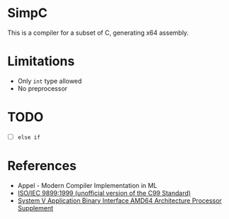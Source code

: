 # SimpC

This is a compiler for a subset of C, generating x64 assembly.

# Limitations

- Only `int` type allowed
- No preprocessor

# TODO

- [ ] `else if`

# References

- Appel - Modern Compiler Implementation in ML
- [ISO/IEC 9899:1999 (unofficial version of the C99 Standard)](http://www.open-std.org/jtc1/sc22/wg14/www/docs/n1124.pdf)
- [System V Application Binary Interface AMD64 Architecture Processor Supplement](https://github.com/hjl-tools/x86-psABI/wiki/x86-64-psABI-1.0.pdf)